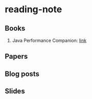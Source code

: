# reading-note

## Books ##
1. Java Performance Companion:  [link](http://www.amazon.com/Java-Performance-Companion-Charlie-Hunt/dp/0133796825/ref=sr_1_1?ie=UTF8&qid=1460445711&sr=8-1&keywords=java+performance+companion)

## Papers ##

## Blog posts ##

## Slides ##
